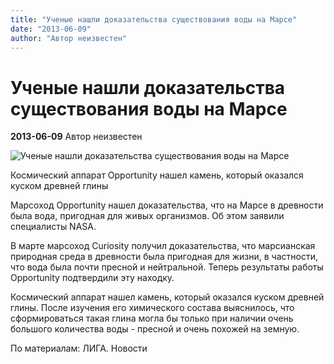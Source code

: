 ```yaml
---
title: "Ученые нашли доказательства существования воды на Марсе"
date: "2013-06-09"
author: "Автор неизвестен"
---
```


# Ученые нашли доказательства существования воды на Марсе

**2013-06-09** Автор неизвестен

![Ученые нашли доказательства существования воды на Марсе](http://news.liga.net/upload/resize_cache/iblock/e5b/380_230_2/e5be677a02a341fec853c63fa4e054e9.jpg)

Космический аппарат Opportunity нашел камень, который оказался куском древней глины

Марсоход Opportunity нашел доказательства, что на Марсе в древности была вода, пригодная для живых организмов. Об этом заявили специалисты NASA.

В марте марсоход Curiosity получил доказательства, что марсианская природная среда в древности была пригодная для жизни, в частности, что вода была почти пресной и нейтральной. Теперь результаты работы Opportunity подтвердили эту находку.

Космический аппарат нашел камень, который оказался куском древней глины. После изучения его химического состава выяснилось, что сформироваться такая глина могла бы только при наличии очень большого количества воды - пресной и очень похожей на земную.

По материалам: ЛИГА. Новости